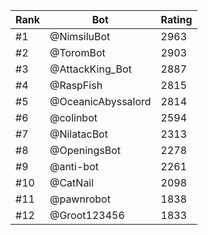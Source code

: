 Rank|Bot|Rating
---|---|---
#1|@NimsiluBot|2963
#2|@ToromBot|2903
#3|@AttackKing_Bot|2887
#4|@RaspFish|2815
#5|@OceanicAbyssalord|2814
#6|@colinbot|2594
#7|@NilatacBot|2313
#8|@OpeningsBot|2278
#9|@anti-bot|2261
#10|@CatNail|2098
#11|@pawnrobot|1838
#12|@Groot123456|1833
